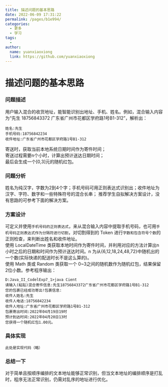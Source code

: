 ```yaml
---
title: 描述问题的基本思路
date: 2022-06-09 17:31:22
permalink: /pages/b1e994/
categories:
  - 更多
  - 学习
tags:
  - 
author: 
  name: yuanxiaoxiong
  link: https://github.com/yuanxiaoxiong
---
```

# 描述问题的基本思路


### 问题描述

用户输入混合的收货地址，能智能识别出地址、手机、姓名。例如，混合输入内容为“先生 18756843372 广东省广州市花都区学府路1号B1-312”，解析出：<br>

```
姓名:先生
手机号码:18756842234
收件地址:广东省广州市花都区学府路1号B1-312
```
寄送时，获取当前本地系统日期时间作为寄件时间；<br>
寄送过程需要n个小时，计算出预计送达日期时间；<br>
最后会生成一个[0,3]元的随机红包。

### 问题分析

姓名为纯汉字，字数为2到4个字；手机号码可用正则表达式识别出；收件地址为汉字、字符、数字和一些特殊符号的混合长串；
推荐学生自拟解决方案设计，没有思路的可参考下面的解决方案。

### 方案设计

可定义并使用`手机号码的正则表达式`，来从混合输入内容中提取手机号码，也可用`手机号码正则表达式作为分隔符进行切割`，对切割得到的 Token 进行`字数和包含符号个数`的正则检查，来判断出姓名和收件地址。<br>
使用 LocalDateTime 类获取本地时间作为寄件时间，并利用对应的方法计算出n小时之后的日期和时间作为预计送达时间。n 为从{6,12,18,24,48,72}中随机出的一个数(实际快递的配送时长不是这么算的)。<br>
使用 Math 类或 Random 类获取一个 0~3之间的随机数作为随机红包，结果保留2位小数。参考程序输出：
```
D:Java_II_CodelExp7_1>java Cient
请输入(粘贴)混合寄件信息:先生18756843372广东省广州市花都区学府路1号B1-312 
您的包裹已经成功寄出!包裹信息:
收件人姓名:先生
收件人电话:18756842234
收件人地址:广东省广州市花都区学府路1号B1-312
包裹寄出时间:2022年04月19日19时
预计到达时间:2022年04月20日13时
您获得一个随机红包1.00元。
```

### 具体实现

```
此处是实现代码（略）
```
### 总结一下

对于简单且按顺序编排的文本地址能够正常识别，但当文本地址的编排顺序是打乱时，程序无法正常识别，仍需对乱序的地址进行优化。